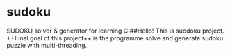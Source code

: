 # sudoku
SUDOKU solver &amp; generator for learning C
##Hello!
This is suodoku project.
++Final goal of this project++ is the programme solve and generate sudoku puzzle with multi-threading.
